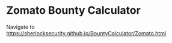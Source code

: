 # Zomato Bounty Calculator

Navigate to https://sherlocksecurity.github.io/BountyCalculator/Zomato.html
